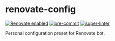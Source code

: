 # renovate-config

[![Renovate enabled](https://img.shields.io/badge/renovate-enabled-brightgreen.svg)](https://renovatebot.com/)
[![pre-commit](https://github.com/KSmanis/renovate-config/workflows/pre-commit/badge.svg)](https://github.com/KSmanis/renovate-config/actions?workflow=pre-commit)
[![super-linter](https://github.com/KSmanis/renovate-config/workflows/super-linter/badge.svg)](https://github.com/KSmanis/renovate-config/actions?workflow=super-linter)

Personal configuration preset for Renovate bot.
